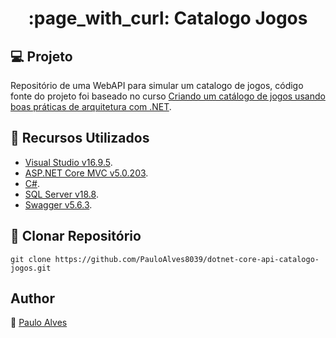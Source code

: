 <h1 align="center">:page_with_curl: Catalogo Jogos</h1>

## :computer: Projeto

Repositório de uma WebAPI para simular um catalogo de jogos, código fonte do projeto foi baseado no curso 
[Criando um catálogo de jogos usando boas práticas de arquitetura com .NET](https://digitalinnovation.one/bootcamps/take-blip-fullstack-developer?utm_source=yt-bc-take-blip&utm_medium=organic&utm_campaign=take-blip#).

## :wrench: Recursos Utilizados

- [Visual Studio v16.9.5](https://visualstudio.microsoft.com/pt-br/).
- [ASP.NET Core MVC v5.0.203](https://dotnet.microsoft.com/download/dotnet/5.0).
- [C#](https://docs.microsoft.com/pt-br/dotnet/csharp/getting-started/).
- [SQL Server v18.8](https://www.microsoft.com/pt-br/sql-server/sql-server-downloads).
- [Swagger v5.6.3](https://swagger.io/).


## :floppy_disk: Clonar Repositório

`git clone https://github.com/PauloAlves8039/dotnet-core-api-catalogo-jogos.git`


## Author

:boy: [Paulo Alves](https://github.com/PauloAlves8039)
